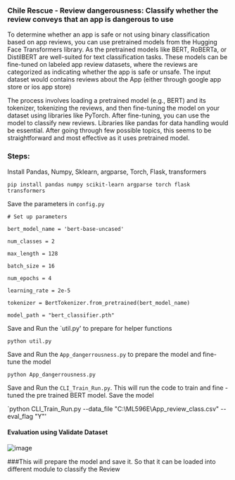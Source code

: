 ### Chile Rescue - Review dangerousness: Classify whether the review conveys that an app is dangerous to use

To determine whether an app is safe or not using binary classification based on app reviews, you can use pretrained models from the Hugging Face Transformers library. As the pretrained models like BERT, RoBERTa, or DistilBERT are well-suited for text classification tasks. These models can be fine-tuned on labeled app review datasets, where the reviews are categorized as indicating whether the app is safe or unsafe. The input dataset would contains reviews about the App (either through google app store or ios app store)

The process involves loading a pretrained model (e.g., BERT) and its tokenizer, tokenizing the reviews, and then fine-tuning the model on your dataset using libraries like PyTorch. After fine-tuning, you can use the model to classify new reviews. Libraries like pandas for data handling would be essential. After going through few possible topics, this seems to be straightforward and most effective as it uses pretrained model.

### Steps:

Install Pandas, Numpy, Sklearn, argparse, Torch, Flask, transformers 

`pip install pandas numpy scikit-learn argparse torch flask transformers`

Save the parameters in `config.py`

`# Set up parameters`

`bert_model_name = 'bert-base-uncased'`

`num_classes = 2`

`max_length = 128`

`batch_size = 16`

`num_epochs = 4`

`learning_rate = 2e-5`

`tokenizer = BertTokenizer.from_pretrained(bert_model_name)`

`model_path = "bert_classifier.pth"`

Save and Run the `util.py' to prepare for helper functions

`python util.py`

Save and Run the `App_dangerrousness.py` to prepare the model and fine-tune the model

`python App_dangerrousness.py`

Save and Run the `CLI_Train_Run.py`. This will run the code to train and fine - tuned the pre trained BERT model. Save the model

`python CLI_Train_Run.py --data_file  "C:\\ML596E\\App_review_class.csv" --eval_flag "Y"'

#### Evaluation using Validate Dataset

![image](https://github.com/user-attachments/assets/1c9bcb85-60da-4c14-94cf-d3f9a2be6e74)


###This will prepare the model and save it. So that it can be loaded into different module to classify the Review



